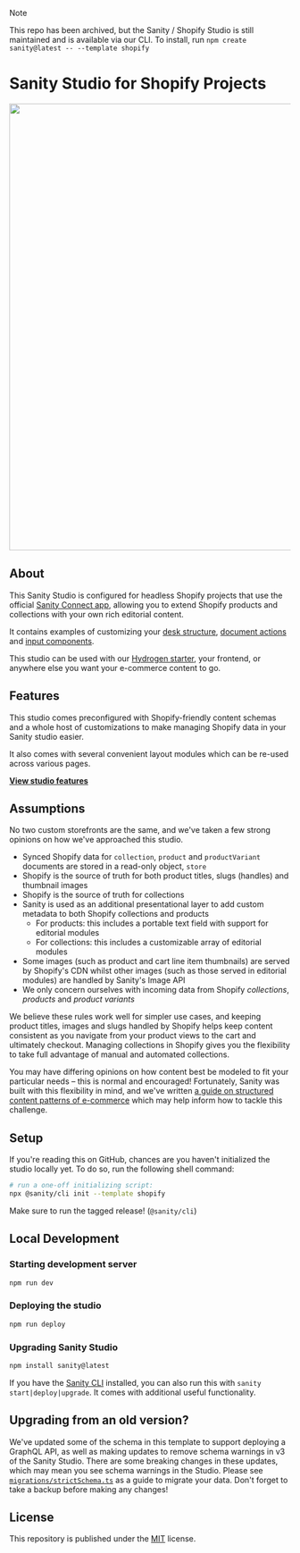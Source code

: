 > [!NOTE]
> This repo has been archived, but the Sanity / Shopify Studio is still maintained and is available via our CLI. To install, run `npm create sanity@latest -- --template shopify`

# Sanity Studio for Shopify Projects

<p><img src="https://user-images.githubusercontent.com/209129/173606241-ae6694f7-57f0-4ed7-9d05-60c563c4233b.png" width="800" /></p>

## About

This Sanity Studio is configured for headless Shopify projects that use the official [Sanity Connect app][sanity-shopify], allowing you to extend Shopify products and collections with your own rich editorial content.

It contains examples of customizing your [desk structure][docs-desk-structure], [document actions][docs-document-actions] and [input components][docs-input-components].

This studio can be used with our [Hydrogen starter][hydrogen-demo], your frontend, or anywhere else you want your e-commerce content to go.

## Features

This studio comes preconfigured with Shopify-friendly content schemas and a whole host of customizations to make managing Shopify data in your Sanity studio easier.

It also comes with several convenient layout modules which can be re-used across various pages.

**[View studio features][studio-features]**

## Assumptions

No two custom storefronts are the same, and we've taken a few strong opinions on how we've approached this studio.

- Synced Shopify data for `collection`, `product` and `productVariant` documents are stored in a read-only object, `store`
- Shopify is the source of truth for both product titles, slugs (handles) and thumbnail images
- Shopify is the source of truth for collections
- Sanity is used as an additional presentational layer to add custom metadata to both Shopify collections and products
  - For products: this includes a portable text field with support for editorial modules
  - For collections: this includes a customizable array of editorial modules
- Some images (such as product and cart line item thumbnails) are served by Shopify's CDN whilst other images (such as those served in editorial modules) are handled by Sanity's Image API
- We only concern ourselves with incoming data from Shopify _collections_, _products_ and _product variants_

We believe these rules work well for simpler use cases, and keeping product titles, images and slugs handled by Shopify helps keep content consistent as you navigate from your product views to the cart and ultimately checkout. Managing collections in Shopify gives you the flexibility to take full advantage of manual and automated collections.

You may have differing opinions on how content best be modeled to fit your particular needs – this is normal and encouraged! Fortunately, Sanity was built with this flexibility in mind, and we've written [a guide on structured content patterns of e-commerce][structured-content-patterns] which may help inform how to tackle this challenge.

## Setup

If you're reading this on GitHub, chances are you haven't initialized the studio locally yet. To do so, run the following shell command:

```sh
# run a one-off initializing script:
npx @sanity/cli init --template shopify
```

Make sure to run the tagged release! (`@sanity/cli`)

## Local Development

### Starting development server

```sh
npm run dev
```

### Deploying the studio

```sh
npm run deploy
```

### Upgrading Sanity Studio

```sh
npm install sanity@latest
```

If you have the [Sanity CLI][docs-cli] installed, you can also run this with `sanity start|deploy|upgrade`. It comes with additional useful functionality.

## Upgrading from an old version?

We've updated some of the schema in this template to support deploying a GraphQL API, as well as making updates to remove schema warnings in v3 of the Sanity Studio. There are some breaking changes in these updates, which may mean you see schema warnings in the Studio. Please see [`migrations/strictSchema.ts`][strict-schema-migration] as a guide to migrate your data. Don't forget to take a backup before making any changes!

## License

This repository is published under the [MIT](license) license.

[docs-cli]: https://www.sanity.io/docs/cli
[docs-custom-input-components]: https://www.sanity.io/docs/custom-input-components
[docs-desk-structure]: https://www.sanity.io/docs/structure-builder
[docs-document-actions]: https://www.sanity.io/docs/document-actions
[docs-input-components]: https://www.sanity.io/docs/custom-input-widgets
[docs-string-input]: https://www.sanity.io/docs/string-type
[hydrogen-demo]: https://github.com/sanity-io/hydrogen-sanity-demo
[license]: https://github.com/sanity-io/sanity/blob/next/LICENSE
[sanity-shopify]: https://apps.shopify.com/sanity-connect
[structured-content-patterns]: https://www.sanity.io/guides/structured-content-patterns-for-e-commerce
[studio-features]: docs/features.md
[strict-schema-migration]: migrations/strictSchema.ts
